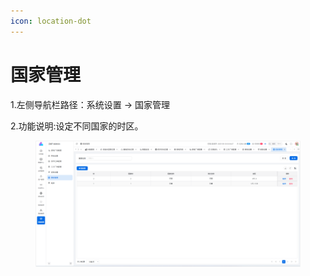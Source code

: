```yaml
---
icon: location-dot
---
```


# 国家管理

1.左侧导航栏路径：系统设置 → 国家管理

2.功能说明:设定不同国家的时区。

<figure><img src="../.gitbook/assets/image (266).png" alt=""><figcaption></figcaption></figure>
